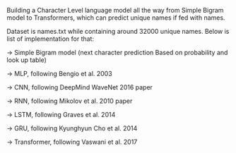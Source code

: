 Building a Character Level language model all the way from Simple Bigram 
model to Transformers, which can predict unique names if fed with names.

Dataset is names.txt while containing around 32000 unique names. Below is 
list of implementation for that:

-> Simple Bigram model (next character prediction Based on probability and look up table)

-> MLP, following Bengio et al. 2003

-> CNN, following DeepMind WaveNet 2016 paper

-> RNN, following Mikolov et al. 2010 paper

-> LSTM, following Graves et al. 2014

-> GRU, following Kyunghyun Cho et al. 2014

-> Transformer, following Vaswani et al. 2017
